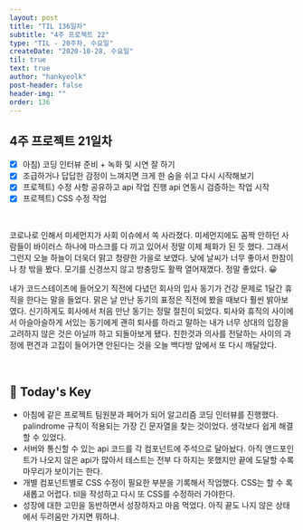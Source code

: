 ```yaml
---
layout: post
title: "TIL 136일차"
subtitle: "4주 프로젝트 22"
type: "TIL - 20주차, 수요일"
createDate: "2020-10-28, 수요일"
til: true
text: true
author: "hankyeolk"
post-header: false
header-img: ""
order: 136
---
```


## 4주 프로젝트 21일차

- [x] 아침) 코딩 인터뷰 준비 + 녹화 및 시연 잘 하기 <br />
- [x] 조급하거나 답답한 감정이 느껴지면 크게 한 숨을 쉬고 다시 시작해보기 <br />
- [x] 프로젝트) 수정 사항 공유하고 api 작업 진행 api 연동시 검증하는 작업 시작 <br />
- [x] 프로젝트) CSS 수정 작업

<br />

코로나로 인해서 미세먼지가 사회 이슈에서 쏙 사라졌다. 미세먼지에도 꼼짝 안하던 사람들이 바이러스 하나에 마스크를 다 끼고 있어서 정말 이제 체화가 된 듯 했다. 그래서 그런지 오늘 하늘이 더욱더 맑고 청량한 가을로 보였다. 낮에 날씨가 너무 좋아서 한참이나 창 밖을 봤다. 모기를 신경쓰지 않고 방충망도 활짝 열어재꼈다. 정말 좋았다. 😀<br />

내가 코드스테이츠에 들어오기 직전에 다녔던 회사의 입사 동기가 건강 문제로 1달간 휴직을 한다는 말을 들었다. 맑은 날 만난 동기의 표정은 직전에 봤을 때보다 훨씬 밝아보였다. 신기하게도 회사에서 처음 만난 동기는 정말 절친이 되었다. 퇴사와 휴직의 사이에서 아슬아슬하게 서있는 동기에게 괜히 퇴사를 하라고 말하는 내가 너무 상대의 입장을 고려하지 않은 것은 아닐까 하고 되돌아보게 됐다. 친한것과 의사를 전달하는 사이의 과정에 편견과 고집이 들어가면 안된다는 것을 오늘 백다방 앞에서 또 다시 깨달았다. <br />

<br />

## 🦄 Today's Key

- 아침에 같은 프로젝트 팀원분과 페어가 되어 알고리즘 코딩 인터뷰를 진행했다. palindrome 규칙이 적용되는 가장 긴 문자열을 찾는 것이었다. 생각보다 쉽게 해결할 수 있었다.
- 서버와 통신할 수 있는 api 코드를 각 컴포넌트에 주석으로 달아놨다. 아직 앤드포인트가 나오지 않은 api가 많아서 테스트는 전부 다 하지는 못했지만 끝에 도달할 수록 마무리가 보이기는 한다.
- 개별 컴포넌트별로 CSS 수정이 필요한 부분을 기록해서 작업했다. CSS는 할 수 록 새롭고 어렵다. til을 작성하고 다시 또 CSS를 수정하러 가야한다.
- 성장에 대한 고민을 동반하면서 성장하자고 마음 먹었다. 아직 끝도 나지 않은 상태에서 두려움만 가지면 뭐하냐.
